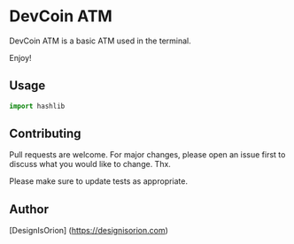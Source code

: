 # DevCoin ATM

DevCoin ATM is a basic ATM used in the terminal. 

Enjoy!

## Usage

```python
import hashlib
```

## Contributing
Pull requests are welcome. For major changes, please open an issue first to discuss what you would like to change. Thx.

Please make sure to update tests as appropriate.

## Author
[DesignIsOrion] (https://designisorion.com)

